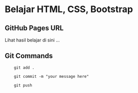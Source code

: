 # Belajar HTML, CSS, Bootstrap

## GitHub Pages URL

Lihat hasil belajar di sini ...

## Git Commands

```
    git add .
```

```
    git commit -m "your message here"
```

```
    git push
```
